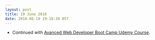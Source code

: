 ```yaml
---
layout: post
title: 19 June 2018 
date: 2018-06-19 19:18:38 BST
---
```

+ Continued with [Avanced Web Developer Boot Camp Udemy Course](https://www.udemy.com/the-advanced-web-developer-bootcamp).
